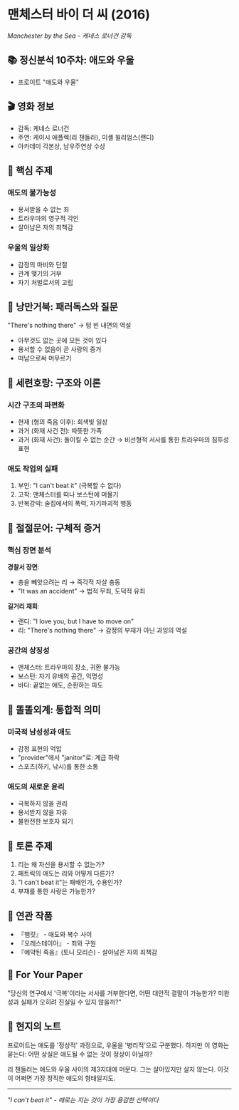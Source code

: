 # 맨체스터 바이 더 씨 (2016)
*Manchester by the Sea - 케네스 로너건 감독*

## 📚 정신분석 10주차: 애도와 우울
- 프로이트 "애도와 우울"

## 🎬 영화 정보
- 감독: 케네스 로너건
- 주연: 케이시 애플렉(리 챈들러), 미셸 윌리엄스(랜디)
- 아카데미 각본상, 남우주연상 수상

## 🔑 핵심 주제
### 애도의 불가능성
- 용서받을 수 없는 죄
- 트라우마의 영구적 각인
- 살아남은 자의 죄책감

### 우울의 일상화
- 감정의 마비와 단절
- 관계 맺기의 거부
- 자기 처벌로서의 고립

## 🐢 낭만거북: 패러독스와 질문
"There's nothing there" → 텅 빈 내면의 역설
- 아무것도 없는 곳에 모든 것이 있다
- 용서할 수 없음이 곧 사랑의 증거
- 떠남으로써 머무르기

## 🐅 세련호랑: 구조와 이론
### 시간 구조의 파편화
- 현재 (형의 죽음 이후): 회색빛 일상
- 과거 (화재 사건 전): 따뜻한 가족
- 과거 (화재 사건): 돌이킬 수 없는 순간
→ 비선형적 서사를 통한 트라우마의 침투성 표현

### 애도 작업의 실패
1. 부인: "I can't beat it" (극복할 수 없다)
2. 고착: 맨체스터를 떠나 보스턴에 머물기
3. 반복강박: 술집에서의 폭력, 자기파괴적 행동

## 🐙 절절문어: 구체적 증거
### 핵심 장면 분석
**경찰서 장면**: 
- 총을 빼앗으려는 리 → 즉각적 자살 충동
- "It was an accident" → 법적 무죄, 도덕적 유죄

**길거리 재회**:
- 랜디: "I love you, but I have to move on"
- 리: "There's nothing there" 
→ 감정의 부재가 아닌 과잉의 역설

### 공간의 상징성
- 맨체스터: 트라우마의 장소, 귀환 불가능
- 보스턴: 자기 유배의 공간, 익명성
- 바다: 끝없는 애도, 순환하는 파도

## 👾 똘똘외계: 통합적 의미
### 미국적 남성성과 애도
- 감정 표현의 억압
- "provider"에서 "janitor"로: 계급 하락
- 스포츠(하키, 낚시)를 통한 소통

### 애도의 새로운 윤리
- 극복하지 않을 권리
- 용서받지 않을 자유
- 불완전한 보호자 되기

## 💭 토론 주제
1. 리는 왜 자신을 용서할 수 없는가?
2. 패트릭의 애도는 리와 어떻게 다른가?
3. "I can't beat it"는 패배인가, 수용인가?
4. 부재를 통한 사랑은 가능한가?

## 📖 연관 작품
- 『햄릿』 - 애도와 복수 사이
- 『오레스테이아』 - 죄와 구원
- 『예약된 죽음』(토니 모리슨) - 살아남은 자의 죄책감

## 🎯 For Your Paper
"당신의 연구에서 '극복'이라는 서사를 거부한다면,
어떤 대안적 결말이 가능한가? 
미완성과 실패가 오히려 진실일 수 있지 않을까?"

## 🌊 현지의 노트
프로이트는 애도를 '정상적' 과정으로, 우울을 '병리적'으로 구분했다.
하지만 이 영화는 묻는다: 
어떤 상실은 애도될 수 없는 것이 정상이 아닐까?

리 챈들러는 애도와 우울 사이의 제3지대에 머문다.
그는 살아있지만 살지 않는다.
이것이 어쩌면 가장 정직한 애도의 형태일지도.

---
*"I can't beat it" - 때로는 지는 것이 가장 용감한 선택이다*
